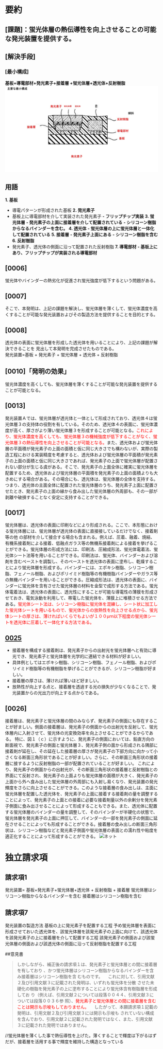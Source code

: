 # 要約
## [課題]：蛍光体層の熱伝導性を向上させることの可能な発光装置を提供する。
## [解決手段]
### [最小構成]
**基板+導電部材+発光素子+接着層 +蛍光体層+透光体+反射樹脂**
![img_1](6079209img1.JPG)

## 用語
**1. 基板**
- 導電パターンが形成された基板
**2. 発光素子**
- 基板上に導電部材を介して実装された発光素子
**- フリップチップ実装**
**3. 蛍光体層**
**- 発光素子の上面に接着層を介して配置されている**
**- シリコーン樹脂からなるバインダーを含む。**
**4. 透光体**
**- 蛍光体層の上に蛍光体層と一体化して配置されている**
**5. 接着層**
**- 発光素子上面にある**
**- シリコーン樹脂を含む**
**6. 反射樹脂**
- 発光素子、透光体の側面に沿って配置された反射樹脂
**7. 導電部材**
**- 基板上にあり、フリップチップが実装される導電部材**  
## [0006]
蛍光体やバインダーの熱劣化が促進され蛍光強度が低下するという問題がある。
## [0007]
そこで、本発明は、上記の課題を解決し、蛍光体層を薄くして、蛍光体濃度を高くすることが可能な発光装置およびその製造方法を提供することを目的とする。
## [0008]  
透光体の表面に蛍光体層を形成した透光体を用いることにより、上記の課題が解決できることを  見出して本発明を完成させたものである。  
発光装置=基板 + 発光素子 + 蛍光体層 + 透光体 + 反射樹脂  
## [0010]「発明の効果」
 蛍光体濃度を高くしても、蛍光体層を薄くすることが可能な発光装置を提供することが可能となる。
## [0013]
発光装置Ａでは、蛍光体層が透光体と一体として形成されており、透光体４は蛍光体層３の支持体の役割を有している。そのため、透光体４の表面に、蛍光体濃度が高く、厚さがより薄い蛍光体層３を形成することが可能となる。<color style='color: #ff0000;'>これにより、蛍光体濃度を高くしても、蛍光体層３の機械強度が低下することがなく、蛍光体層３の熱伝導性を向上させることが可能となる。</color>また、透光体および蛍光体層の平面積が発光素子の上面の面積と仮に同じ大きさでも構わないが、実際の製造工程における実装精度を考慮すると、透光体および蛍光体層の平面積が発光素子の上面の面積と仮に同じ大きさであれば、発光素子の上面で蛍光体層が配置されない部分が生じる虞がある。そこで、発光素子の上面全体に確実に蛍光体層を配置するため、透光体および蛍光体層の平面積を発光素子の上面の面積よりも大きめにする場合がある。その場合にも、透光体は、蛍光体層の全体を支持する。つまり、透光体の主面全体に配置された蛍光体層のうち、発光素子上面に配置させたとき、発光素子の上面の縁から食み出した蛍光体層の外周部も、その一部が剥離や破損することなく安定に支持することができる。
## [0017]
  蛍光体層は、透光体の表面に印刷などにより形成される。ここで、本形態における蛍光体層には、蛍光体層が透光体の表面に直接接しているだけでなく、接着剤等の他
の部材を介して接合する場合も含まれる。例えば、圧着、融着、焼結、有機系接着剤による接着、低融点ガラス等の無機系接着剤による接着を挙げることができる。蛍光体層の形成方法には、印刷法、圧縮成形法、蛍光体電着法、蛍光体シート法等を用いることができる。印刷法は、蛍光体、バインダーおよび溶剤を含むペーストを調製し、そのペーストを透光体の表面に塗布し、乾燥することにより蛍光体層を形成する。バインダーには、エポキシ樹脂、シリコーン樹脂、フェノール樹脂、およびポリイミド樹脂等の有機樹脂バインダーやガラス等の無機バインダーを用いることができる。圧縮成形法は、透光体の表面に、バインダーに蛍光体を含有させた蛍光体層の材料を金型で成形する方法である。蛍光体電着法は、透光体の表面に、透光性にすることが可能な導電性の薄膜を形成させておき、電気泳動を利用して、帯電した蛍光体を、薄膜上に堆積させる方法である。<color style='color: #ff0000;'>蛍光体シート法は、シリコーン樹脂に蛍光体を混練し、シート状に加工した蛍光体シートを用いるもので、蛍光体からの放熱性を向上させる点から、蛍光体シートの厚さは、薄ければいくらでもよいが１００μｍ以下程度の蛍光体シートを透光体に圧着して一体化する方法である。</color>
## [0025](接着層)
- 接着層を構成する接着剤は、発光素子からの出射光を蛍光体層へと有効に導光でき、発光素子と蛍光体層を光学的に連結できる材料が好ましい。
- 具体例としてはエポキシ樹脂、シリコーン樹脂、フェノール樹脂、およびポリイミド樹脂等の有機樹脂を挙げることができるが、シリコーン樹脂が好ましい。
- 接着層の厚さは、薄ければ薄いほど好ましい。
- 放熱性が向上する点と、接着層を透過する光の損失が少なくなることで、発光装置からの光出力が向上する点からである。
## [0026]
接着層は、発光素子と蛍光体層の間のみならず、発光素子の側面にも存在することが好ましい。側面の接着層は、発光素子の側面からの出射光を反射して、蛍光体層内に入射させて、蛍光体の光変換効率を向上させることができるからである。
特に、図１（ｃ）に示すように、発光素子の側面においては、鉛直方向の断面視で、発光素子の側面と蛍光体層３、発光素子側の面から形成される隅部に接着剤が延在し、その延在した接着層の厚さが発光素子の下部方向に向かって小さくなる断面三角形状であることが好ましい。さらに、その断面三角形状の接着層に接するように反射樹脂の一部が配置されていることが好ましい。
これにより、発光素子の側面からの出射光が、その断面三角形状の接着層と反射樹脂との界面にて反射され、発光素子の上面よりも蛍光体層の面積が大きく、発光素子の上面から外へ食み出した蛍光体層の外周部にも入射し易くなり、発光装置の発光輝度をさらに向上させることができる。このような接着層の食み出しは、主面に蛍光体層を配置した透光体を、発光素子の上面に接着する接着剤の量を調整することによって、発光素子の上面との接着に必要な接着剤量以外の余剰分を発光素子側面に食み出させることによって形成することもできる。また、透光体に配置する蛍光体層のバインダーの量を調整して、そのバインダーが半硬化の状態で、蛍光体層を発光素子の上面に押圧して、バインダーの一部を発光素子の側面に延在させることによっても形成することができる。接着層の食み出しの断面三角形状は、シリコーン樹脂などと発光素子側面や蛍光体層の表面との濡れ性や粘度を適正化することによって形成することができる。
![ネット](https://www.j-platpat.inpit.go.jp/gazette_work3/domestic/B/006079000/006079200/006079200/006079209/CBA72056EB3742342124A91FD91B7A5F365EA7AAC37F5019B00C79D47176F0E7/text/JPB%20006079209_i_000002.jpg)

# 独立請求項
## 請求項1
 発光装置= 基板+発光素子+蛍光体層+透光体 + 反射樹脂 + 接着層 
 蛍光体層はシリコーン樹脂からなるバインダーを含む
 接着層はシリコーン樹脂を含む
## 請求項7 
発光装置の製造方法
基板の上に発光素子を配置する工程
予め蛍光体層を表面に形成させておいた透光体を、該蛍光体層を該発光素子の上面に向けて、該透光体を該発光素子の上に接着層を介して配置する工程
該発光素子の側面および該蛍光体層の側面および該透光体の側面に沿って反射樹脂を配置する工程


##意見書
<blockquote>
しかしながら、補正後の請求項１は、発光素子と蛍光体層との間に接着層を有しており
、かつ蛍光体層はシリコーン樹脂からなるバインダーを含み接着層はシリコーン樹脂を含
むものです。
　これに対して、引用文献２及び引用文献３に記載された発明は、いずれも蛍光体を分散
させた未硬化の樹脂を発光素子の上に塗布することにより蛍光体含有樹脂層を形成してお
り（例えば、引用文献２については段落００４４、引用文献３については段落００３６参
照）、<color style='color: #ff0000;'>発光素子と蛍光体層との間に接着層を含むことは開示も示唆もしておりません。</color>
　したがって、本願請求項１記載の発明は、引用文献２及び引用文献３には開示も示唆も
されていない構成を含んでおり、引用文献２に記載された発明ではなく、また、引用文献
３に記載された発明ではありません。
</blockquote>
//蛍光体層を薄くした事で熱伝導性を上げた。薄くすることで輝度は下がるはずだが、接着層を活用する事で輝度を維持した構造となっている